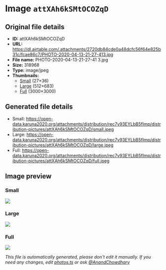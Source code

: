 # Image `attXAh6kSMtOCOZqD`

## Original file details

- **ID:** attXAh6kSMtOCOZqD
- **URL:** https://dl.airtable.com/.attachments/2720db84cde0a48dcfc56f64e825b31c/fcae86c7/PHOTO-2020-04-13-21-27-413.jpg
- **File name:** PHOTO-2020-04-13-21-27-41 3.jpg
- **Size:** 318968
- **Type:** image/jpeg
- **Thumbnails:**
  - [Small](https://dl.airtable.com/.attachmentThumbnails/049d4b9ac332a3902012842d833e0f61/b29255f6) (27×36)
  - [Large](https://dl.airtable.com/.attachmentThumbnails/bd9bcdb4a6853ac079c1ac39270916ec/4d258914) (512×683)
  - [Full](https://dl.airtable.com/.attachmentThumbnails/b5b3593354ea6121b91c955ef5df42c2/dd512780) (3000×3000)

## Generated file details

- Small: https://open-data.karuna2020.org/attachments/distribution/rec7v93EYLbB5fImp/distribution-pictures/attXAh6kSMtOCOZqD/small.jpeg
- Large: https://open-data.karuna2020.org/attachments/distribution/rec7v93EYLbB5fImp/distribution-pictures/attXAh6kSMtOCOZqD/large.jpeg
- Full: https://open-data.karuna2020.org/attachments/distribution/rec7v93EYLbB5fImp/distribution-pictures/attXAh6kSMtOCOZqD/full.jpeg

## Image preview

### Small

![](https://open-data.karuna2020.org/attachments/distribution/rec7v93EYLbB5fImp/distribution-pictures/attXAh6kSMtOCOZqD/small.jpeg)

### Large

![](https://open-data.karuna2020.org/attachments/distribution/rec7v93EYLbB5fImp/distribution-pictures/attXAh6kSMtOCOZqD/large.jpeg)

### Full

![](https://open-data.karuna2020.org/attachments/distribution/rec7v93EYLbB5fImp/distribution-pictures/attXAh6kSMtOCOZqD/full.jpeg)

_This file is automatically generated, please don't edit it manually. If you need any changes, edit [photos.ts](/photos.ts) or ask [@AnandChowdhary](https://github.com/AnandChowdhary)_
